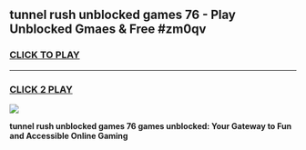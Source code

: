 
## tunnel rush unblocked games 76 - Play Unblocked Gmaes & Free #zm0qv
<h3>
<a href="https://news.freeplayer.one?title=tunnel_rush_unblocked_games_76&ref=24F">CLICK TO PLAY</a></h3>
<hr>

<h3>
<a href="https://news.freeplayer.one?title=tunnel_rush_unblocked_games_76&ref=24F">CLICK 2 PLAY</a>
  
</h3>

<a href="https://news.freeplayer.one?title=tunnel_rush_unblocked_games_76&ref=24F/"><img src="https://clearcache.store/games.png"></a>


**tunnel rush unblocked games 76 games unblocked: Your Gateway to Fun and Accessible Online Gaming**
